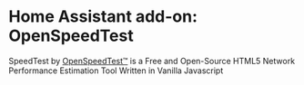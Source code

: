 # Home Assistant add-on: OpenSpeedTest

SpeedTest by [OpenSpeedTest™](https://openspeedtest.com/) is a Free and Open-Source HTML5 Network Performance Estimation Tool Written in Vanilla Javascript
